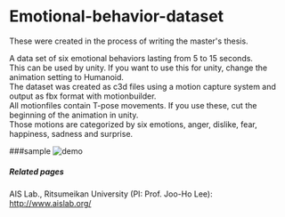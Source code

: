 # Emotional-behavior-dataset
These were created in the process of writing the master's thesis.

A data set of six emotional behaviors lasting from 5 to 15 seconds.  
This can be used by unity. If you want to use this for unity, change the animation setting to Humanoid.  
The dataset was created as c3d files using a motion capture system and output as fbx format with motionbuilder.  
All motionfiles contain T-pose movements. If you use these, cut the beginning of the animation in unity.  
Those motions are categorized by six emotions, anger, dislike, fear, happiness, sadness and surprise.  

###sample
![demo](https://github.com/ais-lab/Emotional-behavior-dataset/blob/main/sample.gif)


##### Related pages
AIS Lab., Ritsumeikan University (PI: Prof. Joo-Ho Lee): http://www.aislab.org/  
